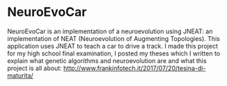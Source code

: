 # NeuroEvoCar
NeuroEvoCar is an implementation of a neuroevolution using JNEAT: an implementation
of NEAT (Neuroevolution of Augmenting Topologies). This application uses JNEAT to 
teach a car to drive a track. I made this project for my high school final examination, 
I posted my theses which I written to explain what genetic algorithms and neuroevolution are
and what this project is all about:
http://www.frankinfotech.it/2017/07/20/tesina-di-maturita/
